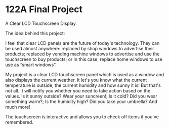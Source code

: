 # 122A Final Project

A Clear LCD Touchscreen Display.


The idea behind this project: 

I feel that clear LCD panels are the future of today's technology. They can be used almost anywhere: replaced by shop windows to advertise their products; replaced by vending machine windows to advertise and use the touchscreen to buy products; or in this case, replace home windows to use use as “smart windows”.

My project is a clear LCD touchscreen panel which is used as a window and also displays the current weather. It let's you know what the current temperature is outside, the current humidity and how sunny it is! But that's not all. It will notify you whether you need to take action based on the values. Is it sunny outside? Wear your suncreen!; Is it cold? Did you wear something warm?; Is the humidity high? Did you take your umbrella? And much more!

The touchscreen is interactive and allows you to check off items if you've remembered.
